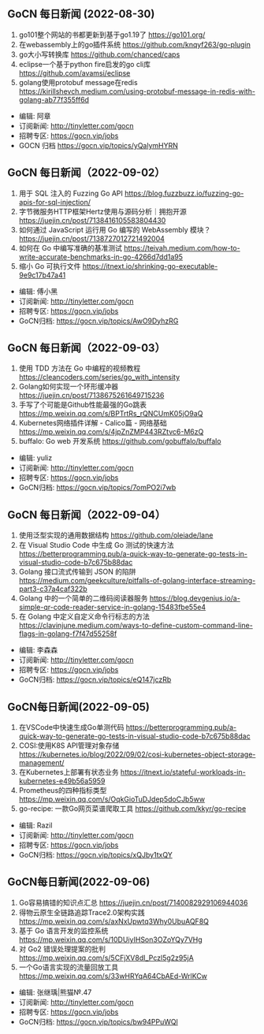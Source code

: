 
## GoCN 每日新闻 (2022-08-30)
1. go101整个网站的书都更新到基于go1.19了 https://go101.org/
2. 在webassembly上的go插件系统  https://github.com/knqyf263/go-plugin
3. go大小写转换库 https://github.com/chanced/caps
4. eclipse一个基于python fire启发的go cli库  https://github.com/avamsi/eclipse
5. golang使用protobuf message在redis  https://kirillshevch.medium.com/using-protobuf-message-in-redis-with-golang-ab77f355ff6d

* 编辑: 阿章
* 订阅新闻: http://tinyletter.com/gocn
* 招聘专区: https://gocn.vip/jobs
* GOCN 归档  https://gocn.vip/topics/yQalymHYRN

## GoCN 每日新闻（2022-09-02）

1. 用于 SQL 注入的 Fuzzing Go API https://blog.fuzzbuzz.io/fuzzing-go-apis-for-sql-injection/
2. 字节微服务HTTP框架Hertz使用与源码分析｜拥抱开源 https://juejin.cn/post/7138416105583804430
3. 如何通过 JavaScript 运行用 Go 编写的 WebAssembly 模块？ https://juejin.cn/post/7138727012721492004
4. 如何在 Go 中编写准确的基准测试 https://teivah.medium.com/how-to-write-accurate-benchmarks-in-go-4266d7dd1a95
5. 缩小 Go 可执行文件 https://itnext.io/shrinking-go-executable-9e9c17b47a41

* 编辑: 傅小黑
* 订阅新闻: http://tinyletter.com/gocn
* 招聘专区: https://gocn.vip/jobs
* GoCN归档: https://gocn.vip/topics/AwO9DyhzRG

## GoCN 每日新闻（2022-09-03）

1. 使用 TDD 方法在 Go 中编程的视频教程 https://cleancoders.com/series/go_with_intensity
2. Golang如何实现一个环形缓冲器 https://juejin.cn/post/7138675261649715236
3. 手写了个可能是Github性能最强的Go跳表 https://mp.weixin.qq.com/s/BPTrtRs_rQNCUmK05jO9aQ
4. Kubernetes网络插件详解 - Calico篇 - 网络基础 https://mp.weixin.qq.com/s/4jpZnZMP443RZtvc6-M6zQ
5. buffalo: Go web 开发系统 https://github.com/gobuffalo/buffalo

* 编辑: yuliz
* 订阅新闻: http://tinyletter.com/gocn
* 招聘专区: https://gocn.vip/jobs
* GoCN归档: https://gocn.vip/topics/7omPO2i7wb

## GoCN 每日新闻（2022-09-04）

1. 使用泛型实现的通用数据结构 https://github.com/oleiade/lane
2. 在 Visual Studio Code 中生成 Go 测试的快速方法 https://betterprogramming.pub/a-quick-way-to-generate-go-tests-in-visual-studio-code-b7c675b88dac
3. Golang 接口流式传输到 JSON 的陷阱 https://medium.com/geekculture/pitfalls-of-golang-interface-streaming-part3-c37a4caf322b
4. Golang 中的一个简单的二维码阅读器服务 https://blog.devgenius.io/a-simple-qr-code-reader-service-in-golang-15483fbe55e4
5. 在 Golang 中定义自定义命令行标志的方法 https://clavinjune.medium.com/ways-to-define-custom-command-line-flags-in-golang-f7f47d55258f

* 编辑:  李森森
* 订阅新闻: http://tinyletter.com/gocn
* 招聘专区: https://gocn.vip/jobs
* GoCN归档: https://gocn.vip/topics/eQ147jczRb


## GoCN每日新闻(2022-09-05)

1. 在VSCode中快速生成Go单测代码 https://betterprogramming.pub/a-quick-way-to-generate-go-tests-in-visual-studio-code-b7c675b88dac
2. COSI:使用K8S API管理对象存储 https://kubernetes.io/blog/2022/09/02/cosi-kubernetes-object-storage-management/
3. 在Kubernetes上部署有状态业务 https://itnext.io/stateful-workloads-in-kubernetes-e49b56a5959
4. Prometheus的四种指标类型 https://mp.weixin.qq.com/s/OqkGioTuDJdep5doCJb5ww
5. go-recipe: 一款Go网页菜谱爬取工具 https://github.com/kkyr/go-recipe
 
* 编辑: Razil
* 订阅新闻: http://tinyletter.com/gocn
* 招聘专区: https://gocn.vip/jobs
* GoCN归档: https://gocn.vip/topics/xQJby1txQY

## GoCN每日新闻(2022-09-06)

1. Go容易搞错的知识点汇总 https://juejin.cn/post/7140082929106944036
2. 得物云原生全链路追踪Trace2.0架构实践 https://mp.weixin.qq.com/s/axNxUpwtq3Why0UbuAQF8Q
3. 基于 Go 语言开发的监控系统  https://mp.weixin.qq.com/s/10DUiyIHSon3OZoYQy7VHg
4. 对 Go2 错误处理提案的批判  https://mp.weixin.qq.com/s/5CFjXV8dI_Pczl5g2z95jA
5. 一个Go语言实现的流量回放工具 https://mp.weixin.qq.com/s/33wHRYqA64CbAEd-WrlKCw

* 编辑: 张继瑀|熊猫№.47
* 订阅新闻: http://tinyletter.com/gocn
* 招聘专区: https://gocn.vip/jobs
* GoCN归档: https://gocn.vip/topics/bw94PPuWQl
